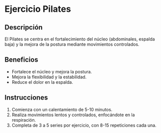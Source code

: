 # Ejercicio Pilates

## Descripción
El Pilates se centra en el fortalecimiento del núcleo (abdominales, espalda baja) y la mejora de la postura mediante movimientos controlados.

## Beneficios
- Fortalece el núcleo y mejora la postura.
- Mejora la flexibilidad y la estabilidad.
- Reduce el dolor en la espalda.

## Instrucciones
1. Comienza con un calentamiento de 5-10 minutos.
2. Realiza movimientos lentos y controlados, enfocándote en la respiración.
3. Completa de 3 a 5 series por ejercicio, con 8-15 repeticiones cada una.
